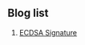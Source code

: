 ## Blog list

1. [ECDSA Signature](https://github.com/zhiwen-wan/tech-blog/blob/master/blog/ECDSA.md)
